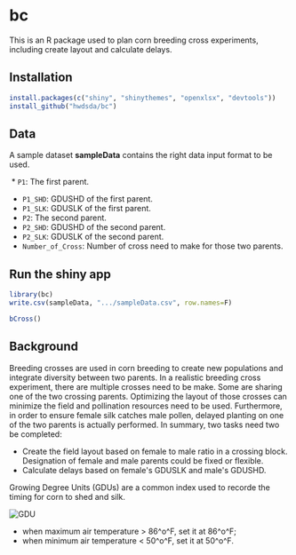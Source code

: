 # bc
This is an R package used to plan corn breeding cross experiments, including create layout and calculate delays.

## Installation
```r
install.packages(c("shiny", "shinythemes", "openxlsx", "devtools"))
install_github("hwdsda/bc")
```
## Data
A sample dataset **sampleData** contains the right data input format to be used. 

 * `P1`: The first parent. 
 * `P1_SHD`: GDUSHD of the first parent. 
 * `P1_SLK`: GDUSLK of the first parent. 
 * `P2`: The second parent. 
 * `P2_SHD`: GDUSHD of the second parent. 
 * `P2_SLK`: GDUSLK of the second parent. 
 * `Number_of_Cross`: Number of cross need to make for those two parents. 
 
## Run the shiny app
```r
library(bc)
write.csv(sampleData, ".../sampleData.csv", row.names=F)

bCross()
```
## Background
Breeding crosses are used in corn breeding to create new populations and integrate diversity between two parents. In a realistic breeding cross experiment, there are multiple crosses need to be make. Some are sharing one of the two crossing parents. Optimizing the layout of those crosses can minimize the field and pollination resources need to be used. Furthermore, in order to ensure female silk catches male pollen, delayed planting on one of the two parents is actually performed. In summary, two tasks need two be completed:  
   * Create the field layout based on female to male ratio in a crossing block. Designation of female and male parents could be fixed or flexible.  
   * Calculate delays based on female's GDUSLK and male's GDUSHD.
   
Growing Degree Units (GDUs) are a common index used to recorde the timing for corn to shed and silk. 

![GDU](https://latex.codecogs.com/gif.latex?\textup{GDU}&space;=&space;\frac{\textup{Daily&space;Max&space;Air&space;Temperature}&plus;&space;\textup{Daily&space;Min&space;Temperature}}{2}&space;-&space;50)      
   * when maximum air temperature > 86^o^F, set it at 86^o^F;      
   * when minimum air temperature < 50^o^F, set it at 50^o^F.
